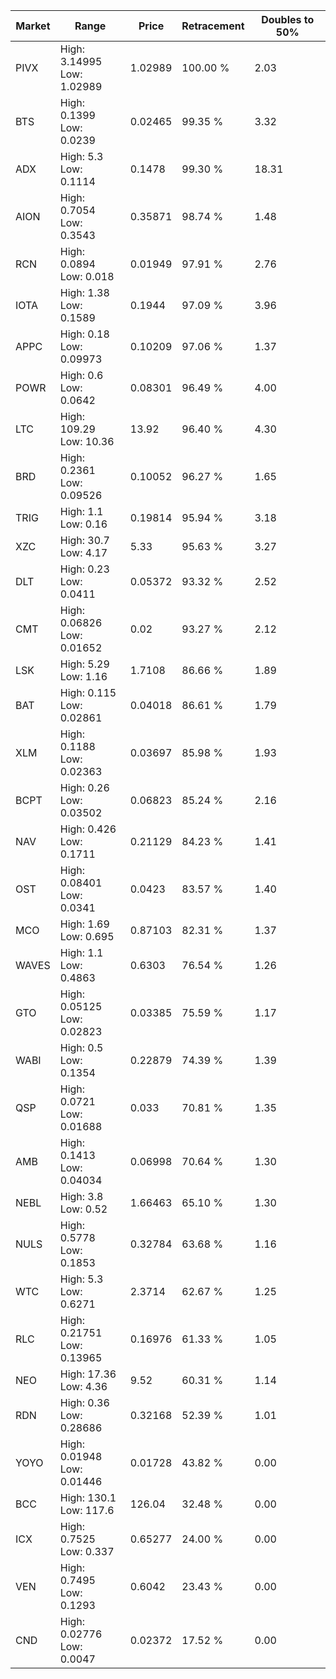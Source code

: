 | Market | Range | Price| Retracement | Doubles to 50% |
| --- | --- | --- | --- | --- |
| PIVX | High: 3.14995<br />Low: 1.02989 | 1.02989 | 100.00 % | 2.03 |
| BTS | High: 0.1399<br />Low: 0.0239 | 0.02465 | 99.35 % | 3.32 |
| ADX | High: 5.3<br />Low: 0.1114 | 0.1478 | 99.30 % | 18.31 |
| AION | High: 0.7054<br />Low: 0.3543 | 0.35871 | 98.74 % | 1.48 |
| RCN | High: 0.0894<br />Low: 0.018 | 0.01949 | 97.91 % | 2.76 |
| IOTA | High: 1.38<br />Low: 0.1589 | 0.1944 | 97.09 % | 3.96 |
| APPC | High: 0.18<br />Low: 0.09973 | 0.10209 | 97.06 % | 1.37 |
| POWR | High: 0.6<br />Low: 0.0642 | 0.08301 | 96.49 % | 4.00 |
| LTC | High: 109.29<br />Low: 10.36 | 13.92 | 96.40 % | 4.30 |
| BRD | High: 0.2361<br />Low: 0.09526 | 0.10052 | 96.27 % | 1.65 |
| TRIG | High: 1.1<br />Low: 0.16 | 0.19814 | 95.94 % | 3.18 |
| XZC | High: 30.7<br />Low: 4.17 | 5.33 | 95.63 % | 3.27 |
| DLT | High: 0.23<br />Low: 0.0411 | 0.05372 | 93.32 % | 2.52 |
| CMT | High: 0.06826<br />Low: 0.01652 | 0.02 | 93.27 % | 2.12 |
| LSK | High: 5.29<br />Low: 1.16 | 1.7108 | 86.66 % | 1.89 |
| BAT | High: 0.115<br />Low: 0.02861 | 0.04018 | 86.61 % | 1.79 |
| XLM | High: 0.1188<br />Low: 0.02363 | 0.03697 | 85.98 % | 1.93 |
| BCPT | High: 0.26<br />Low: 0.03502 | 0.06823 | 85.24 % | 2.16 |
| NAV | High: 0.426<br />Low: 0.1711 | 0.21129 | 84.23 % | 1.41 |
| OST | High: 0.08401<br />Low: 0.0341 | 0.0423 | 83.57 % | 1.40 |
| MCO | High: 1.69<br />Low: 0.695 | 0.87103 | 82.31 % | 1.37 |
| WAVES | High: 1.1<br />Low: 0.4863 | 0.6303 | 76.54 % | 1.26 |
| GTO | High: 0.05125<br />Low: 0.02823 | 0.03385 | 75.59 % | 1.17 |
| WABI | High: 0.5<br />Low: 0.1354 | 0.22879 | 74.39 % | 1.39 |
| QSP | High: 0.0721<br />Low: 0.01688 | 0.033 | 70.81 % | 1.35 |
| AMB | High: 0.1413<br />Low: 0.04034 | 0.06998 | 70.64 % | 1.30 |
| NEBL | High: 3.8<br />Low: 0.52 | 1.66463 | 65.10 % | 1.30 |
| NULS | High: 0.5778<br />Low: 0.1853 | 0.32784 | 63.68 % | 1.16 |
| WTC | High: 5.3<br />Low: 0.6271 | 2.3714 | 62.67 % | 1.25 |
| RLC | High: 0.21751<br />Low: 0.13965 | 0.16976 | 61.33 % | 1.05 |
| NEO | High: 17.36<br />Low: 4.36 | 9.52 | 60.31 % | 1.14 |
| RDN | High: 0.36<br />Low: 0.28686 | 0.32168 | 52.39 % | 1.01 |
| YOYO | High: 0.01948<br />Low: 0.01446 | 0.01728 | 43.82 % | 0.00 |
| BCC | High: 130.1<br />Low: 117.6 | 126.04 | 32.48 % | 0.00 |
| ICX | High: 0.7525<br />Low: 0.337 | 0.65277 | 24.00 % | 0.00 |
| VEN | High: 0.7495<br />Low: 0.1293 | 0.6042 | 23.43 % | 0.00 |
| CND | High: 0.02776<br />Low: 0.0047 | 0.02372 | 17.52 % | 0.00 |
